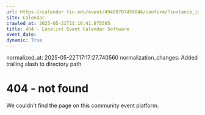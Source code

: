 ```yaml
---
url: https://calendar.fiu.edu/event/49489707459844/confirm/?instance_id=49489707481360&return=https%3A%2F%2Fcalendar.fiu.edu%2Fcalendar%3Fevent_types%255B%255D%3D121723
site: Calendar
crawled_at: 2025-05-21T11:16:41.875585
title: 404 - Localist Event Calendar Software
event_date: 
dynamic: True
---
```

normalized_at: 2025-05-22T17:17:27.740560
normalization_changes: Added trailing slash to directory path

# 404 - not found
We couldn't find the page on this community event platform.
